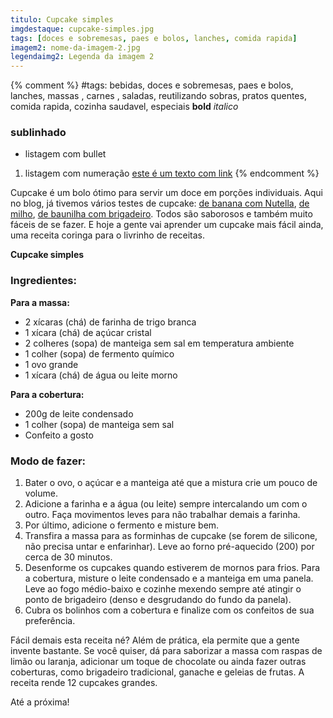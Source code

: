 ```yaml
---
titulo: Cupcake simples
imgdestaque: cupcake-simples.jpg
tags: [doces e sobremesas, paes e bolos, lanches, comida rapida]
imagem2: nome-da-imagem-2.jpg
legendaimg2: Legenda da imagem 2
---
```

{% comment %}
#tags: bebidas, doces e sobremesas, paes e bolos, lanches, massas , carnes , saladas, reutilizando sobras, pratos quentes, comida rapida, cozinha saudavel, especiais
**bold**
*italico*
### sublinhado
* listagem com bullet
1. listagem com numeração
[este é um texto com link](https://www.enderecodolink.com)
{% endcomment %}

Cupcake é um bolo ótimo para servir um doce em porções individuais. Aqui no blog, já tivemos vários testes de cupcake: [de banana com Nutella](http://paneladepau.com.br/cupcake-banana-com-nutella), [de milho](http://paneladepau.com.br/cupcake-de-milho), [de baunilha com brigadeiro](http://paneladepau.com.br/cupcake). Todos são saborosos e também muito fáceis de se fazer. E hoje a gente vai aprender um cupcake mais fácil ainda, uma receita coringa para o livrinho de receitas. 

**Cupcake simples**

### Ingredientes:

**Para a massa:**
* 2 xícaras (chá) de farinha de trigo branca
* 1 xícara (chá) de açúcar cristal 
* 2 colheres (sopa) de manteiga sem sal em temperatura ambiente
* 1 colher (sopa) de fermento químico 
* 1 ovo grande 
* 1 xícara (chá) de água ou leite morno

**Para a cobertura:**
* 200g de leite condensado
* 1 colher (sopa) de manteiga sem sal
* Confeito a gosto

### Modo de fazer:

1. Bater o ovo, o açúcar e a manteiga até que a mistura crie um pouco de volume. 
2. Adicione a farinha e a água (ou leite) sempre intercalando um com o outro. Faça movimentos leves para não trabalhar demais a farinha. 
3. Por último, adicione o fermento e misture bem.
4. Transfira a massa para as forminhas de cupcake (se forem de silicone, não precisa untar e enfarinhar). Leve ao forno pré-aquecido (200) por cerca de 30 minutos. 
5. Desenforme os cupcakes quando estiverem de mornos para frios. Para a cobertura, misture o leite condensado e a manteiga em uma panela. Leve ao fogo médio-baixo e cozinhe mexendo sempre até atingir o ponto de brigadeiro (denso e desgrudando do fundo da panela). 
6. Cubra os bolinhos com a cobertura e finalize com os confeitos de sua preferência.

Fácil demais esta receita né? Além de prática, ela permite que a gente invente bastante. Se você quiser, dá para saborizar a massa com raspas de limão ou laranja, adicionar um toque de chocolate ou ainda fazer outras coberturas, como brigadeiro tradicional, ganache e geleias de frutas. A receita rende 12 cupcakes grandes. 

Até a próxima!

